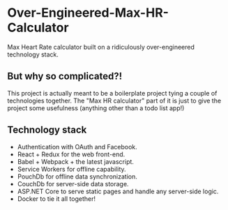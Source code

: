 # Over-Engineered-Max-HR-Calculator

Max Heart Rate calculator built on a ridiculously over-engineered technology stack.

## But why so complicated?!

This project is actually meant to be a boilerplate project tying a couple of technologies together. The "Max HR calculator" part of it is just to give the project some usefulness (anything other than a todo list app!)

## Technology stack

- Authentication with OAuth and Facebook.
- React + Redux for the web front-end.
- Babel + Webpack + the latest javascript.
- Service Workers for offline capability.
- PouchDb for offline data synchronization.
- CouchDb for server-side data storage.
- ASP.NET Core to serve static pages and handle any server-side logic.
- Docker to tie it all together!


